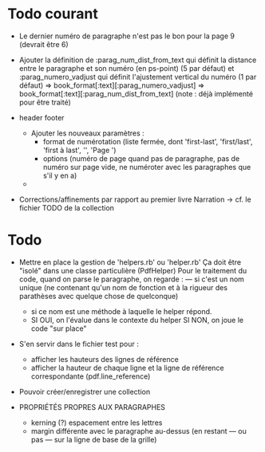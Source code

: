 # Todo courant

* Le dernier numéro de paragraphe n'est pas le bon pour la page 9 (devrait être 6)

* Ajouter la définition de 
  :parag_num_dist_from_text qui définit la distance entre le paragraphe et son numéro (en ps-point) (5 par défaut)
  et 
  :parag_numero_vadjust qui définit l'ajustement vertical du numéro (1 par défaut)
  => book_format[:text][:parag_numero_vadjust]
  => book_format[:text][:parag_num_dist_from_text]
  (note : déjà implémenté pour être traité)

* header footer
  - Ajouter les nouveaux paramètres :
    - format de numérotation (liste fermée, dont 'first-last', 'first/last', 'first à last', '<page>', 'Page <page>')
    - options (numéro de page quand pas de paragraphe, pas de numéro sur page vide, ne numéroter avec les paragraphes que s'il y en a)
  -

* Corrections/affinements par rapport au premier livre Narration
  -> cf. le fichier TODO de la collection


# Todo

* Mettre en place la gestion de 'helpers.rb' ou 'helper.rb'
  Ça doit être "isolé" dans une classe particulière (PdfHelper)
  Pour le traitement du code, quand on parse le paragraphe, on regarde :
    — si c'est un nom unique (ne contenant qu'un nom de fonction et à la rigueur des parathèses avec quelque chose de quelconque)
    - si ce nom est une méthode à laquelle le helper répond.
    - SI OUI, on l'évalue dans le contexte du helper
      SI NON, on joue le code "sur place"
* S'en servir dans le fichier test pour :
  - afficher les hauteurs des lignes de référence
  - afficher la hauteur de chaque ligne et la ligne de référence correspondante (pdf.line_reference)


* Pouvoir créer/enregistrer une collection
* PROPRIÉTÉS PROPRES AUX PARAGRAPHES
  - kerning (?) espacement entre les lettres
  - margin différente avec le paragraphe au-dessus (en restant — ou pas — sur la ligne de base de la grille)
